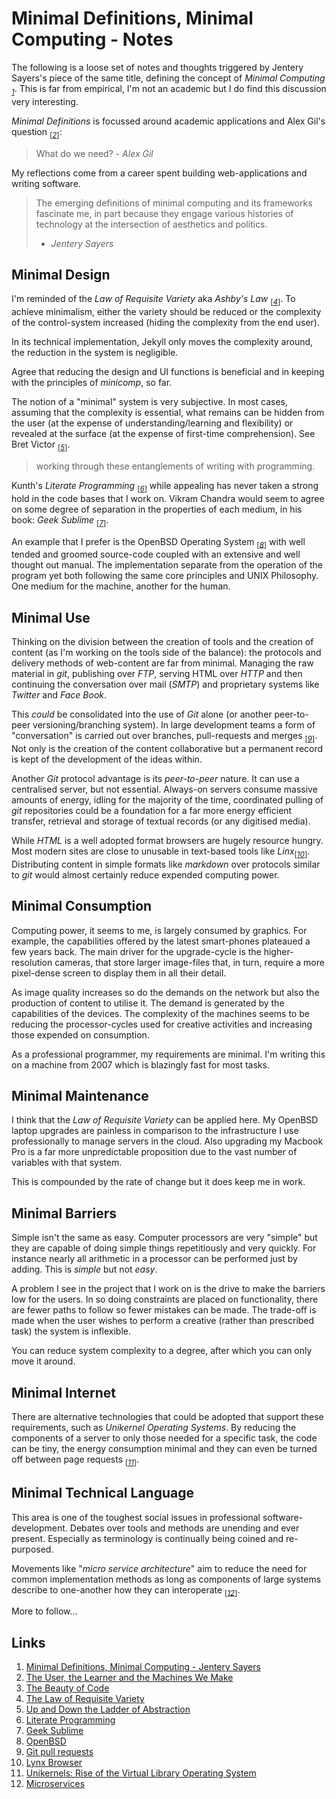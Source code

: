 # Minimal Definitions, Minimal Computing - Notes

The following is a loose set of notes and thoughts triggered by
Jentery Sayers's piece of the same title, defining the concept of
_Minimal Computing_ <sub>_[1](#ref1)_</sub>. This is far from
empirical, I'm not an academic but I do find this discussion very
interesting.

_Minimal Definitions_ is focussed around academic applications and
Alex Gil's question <sub>[_[2](#ref2)_]</sub>:

> What do we need? - _Alex Gil_

My reflections come from a career spent building web-applications and
writing software.

> The emerging definitions of minimal computing and its frameworks
> fascinate me, in part because they engage various histories of
> technology at the intersection of aesthetics and politics.
> - _Jentery Sayers_

## Minimal Design

I'm reminded of the _Law of Requisite Variety_ aka _Ashby's Law_
<sub>[_[4](#ref4)_]</sub>. To achieve minimalism, either the variety
should be reduced or the complexity of the control-system increased
(hiding the complexity from the end user).

In its technical implementation, Jekyll only moves the complexity
around, the reduction in the system is negligible.

Agree that reducing the design and UI functions is beneficial and in
keeping with the principles of _minicomp_, so far.

The notion of a "minimal" system is very subjective. In most cases,
assuming that the complexity is essential, what remains can be hidden
from the user (at the expense of understanding/learning and
flexibility) or revealed at the surface (at the expense of first-time
comprehension). See Bret Victor <sub>[_[5](#ref5)_]</sub>.

> working through these entanglements of writing with programming.

Kunth's _Literate Programming_ <sub>[_[6](#ref6)_]</sub> while
appealing has never taken a strong hold in the code bases that I work
on. Vikram Chandra would seem to agree on some degree of separation
in the properties of each medium, in his book: _Geek
Sublime_ <sub>[_[7](#ref7)_]</sub>.

An example that I prefer is the OpenBSD Operating System
<sub>[_[8](#ref8)_]</sub> with well tended and groomed source-code
coupled with an extensive and well thought out manual. The
implementation separate from the operation of the program yet both
following the same core principles and UNIX Philosophy. One medium
for the machine, another for the human.

## Minimal Use

Thinking on the division between the creation of tools and the
creation of content (as I'm working on the tools side of the
balance): the protocols and delivery methods of web-content are far
from minimal. Managing the raw material in _git_, publishing over
_FTP_, serving HTML over _HTTP_ and then continuing the conversation
over mail (_SMTP_) and proprietary systems like _Twitter_ and _Face
Book_.

This _could_ be consolidated into the use of _Git_ alone (or
another peer-to-peer versioning/branching system). In large
development teams a form of "conversation" is carried out over
branches, pull-requests and merges <sub>[_[9](#ref9)_]</sub>.
Not only is the creation of the content collaborative but a permanent
record is kept of the development of the ideas within.

Another _Git_ protocol advantage is its _peer-to-peer_ nature. It can
use a centralised server, but not essential. Always-on servers
consume massive amounts of energy, idling for the majority of the
time, coordinated pulling of _git_ repositories could be a foundation
for a far more energy efficient transfer, retrieval and storage of
textual records (or any digitised media).

While _HTML_ is a well adopted format browsers are hugely resource
hungry. Most modern sites are close to unusable in text-based tools
like _Linx_<sub>[_[10](#ref10)_]</sub>. Distributing content in simple
formats like _markdown_ over protocols similar to _git_ would almost
certainly reduce expended computing power.

## Minimal Consumption

Computing power, it seems to me, is largely consumed by graphics. For
example, the capabilities offered by the latest smart-phones
plateaued a few years back. The main driver for the upgrade-cycle is
the higher-resolution cameras, that store larger image-files that, in
turn, require a more pixel-dense screen to display them in all their
detail.

As image quality increases so do the demands on the network but also
the production of content to utilise it. The demand is generated by
the capabilities of the devices. The complexity of the
machines seems to be reducing the processor-cycles used for creative
activities and increasing those expended on consumption.

As a professional programmer, my requirements are minimal.
I'm writing this on a machine from 2007 which is blazingly fast for
most tasks.

## Minimal Maintenance

I think that the _Law of Requisite Variety_ can be applied here. My
OpenBSD laptop upgrades are painless in comparison to the
infrastructure I use professionally to manage servers in the cloud.
Also upgrading my Macbook Pro is a far more unpredictable
proposition due to the vast number of variables with that system.

This is compounded by the rate of change but it does keep
me in work.

## Minimal Barriers

Simple isn't the same as easy. Computer processors are very "simple"
but they are capable of doing simple things repetitiously and very
quickly. For instance nearly all arithmetic in a processor can be
performed just by adding. This is _simple_ but not _easy_.

A problem I see in the project that I work on is the drive to make
the barriers low for the users. In so doing constraints are placed on
functionality, there are fewer paths to follow so fewer mistakes can
be made. The trade-off is made when the user wishes to perform a
creative (rather than prescribed task) the system is inflexible.

You can reduce system complexity to a degree, after which you
can only move it around.

## Minimal Internet

There are alternative technologies that could be adopted that support
these requirements, such as _Unikernel Operating Systems_.
By reducing the components of a server to only those needed for a
specific task, the code can be tiny, the energy consumption minimal
and they can even be turned off between page requests
<sub>[_[11](#ref11)_]</sub>.

## Minimal Technical Language

This area is one of the toughest social issues in professional
software-development. Debates over tools and methods are unending and
ever present. Especially as terminology is continually being coined
and re-purposed.

Movements like "_micro service architecture_" aim to reduce the need
for common implementation methods as long as components of large
systems describe to one-another how they can interoperate
<sub>[_[12](#ref12)_]</sub>.

More to follow...

## Links

1. <a id="ref1"></a> [Minimal Definitions, Minimal Computing - Jentery Sayers](http://go-dh.github.io/mincomp/thoughts/2016/10/02/minimal-definitions/)
2. <a id="ref2"></a> [The User, the Learner and the Machines We Make](http://go-dh.github.io/mincomp/thoughts/2015/05/21/user-vs-learner/)
3. <a id="ref3"></a> [The Beauty of Code](http://www.theparisreview.org/blog/2014/09/05/the-beauty-of-code/)
4. <a id="ref4"></a> [The Law of Requisite Variety](https://en.wikipedia.org/wiki/Variety_(cybernetics)#The_Law_of_Requisite_Variety)
5. <a id="ref5"></a> [Up and Down the Ladder of Abstraction](http://worrydream.com/LadderOfAbstraction/)
6. <a id="ref6"></a> [Literate Programming](https://en.wikipedia.org/wiki/Literate_programming)
7. <a id="ref7"></a> [Geek Sublime](https://www.graywolfpress.org/books/geek-sublime)
8. <a id="ref8"></a> [OpenBSD](https://www.openbsd.org/)
9. <a id="ref9"></a> [Git pull requests](https://help.github.com/articles/about-pull-requests/)
10. <a id="ref10"></a> [Lynx Browser](https://en.wikipedia.org/wiki/Lynx_(web_browser))
11. <a id="ref11"></a> [Unikernels: Rise of the Virtual Library Operating System](http://queue.acm.org/detail.cfm?id=2566628)
11. <a id="ref12"></a> [Microservices](http://martinfowler.com/articles/microservices.html)
